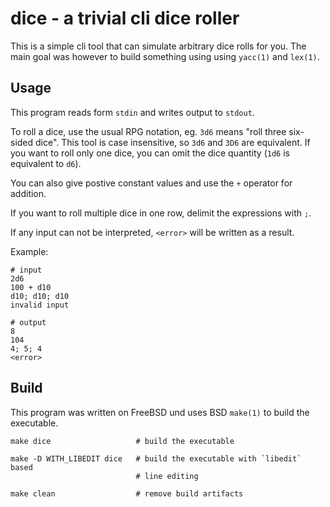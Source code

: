 dice - a trivial cli dice roller
================================

This is a simple cli tool that can simulate arbitrary dice rolls for you. The
main goal was however to build something using using `yacc(1)` and `lex(1)`.

Usage
-----

This program reads form `stdin` and writes output to `stdout`.

To roll a dice, use the usual RPG notation, eg.  `3d6` means "roll three
six-sided dice". This tool is case insensitive, so `3d6` and `3D6` are
equivalent. If you want to roll only one dice, you can omit the dice quantity
(`1d6` is equivalent to `d6`).

You can also give postive constant values and use the `+` operator for addition.

If you want to roll multiple dice in one row, delimit the expressions with `;`.

If any input can not be interpreted, `<error>` will be written as a result.

Example:

    # input
    2d6
    100 + d10
    d10; d10; d10
    invalid input
    
    # output
    8
    104
    4; 5; 4
    <error>

Build
-----

This program was written on FreeBSD und uses BSD `make(1)` to build the
executable.

    make dice                   # build the executable
    
    make -D WITH_LIBEDIT dice   # build the executable with `libedit` based
                                # line editing
    
    make clean                  # remove build artifacts

